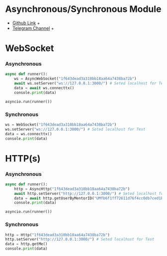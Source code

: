# Asynchronous/Synchronous Module
+ [Github Link](https://github.com/Rubier-Project/PCA) +
+ [Telegram Channel](https://t.me/PersianClassApp) +

# WebSocket

### Asynchronous
```python
async def runner():
    ws = AsyncWebSocket("1f643dead3a310bb18aa64a7438ba72b")
    await ws.setServer("ws://127.0.0.1:3000/") # Seted localhost for Test
    data = await ws.connecttx()
    console.print(data)

asyncio.run(runner())
```

### Synchronous
```python
ws = WebSocket("1f643dead3a310bb18aa64a7438ba72b")
ws.setServer("ws://127.0.0.1:3000/") # Seted localhost for Test
data = ws.connecttx()
console.print(data)
```

# HTTP(s)

### Asynchronous
```python
async def runner():
    http = AsyncHttp("1f643dead3a310bb18aa64a7438ba72b")
    await http.setServer("http://127.0.0.1:3000/") # Seted localhost for Test
    data = await http.getUserByMentorID("UMfb6f1ff72611d76f4cc0db7ced1b7f")
    console.print(data)

asyncio.run(runner())
```

### Synchronous
```python
http = Http("1f643dead3a310bb18aa64a7438ba72b")
http.setServer("http://127.0.0.1:3000/") # Seted localhost for Test
data = http.getMe()
console.print(data)
```
